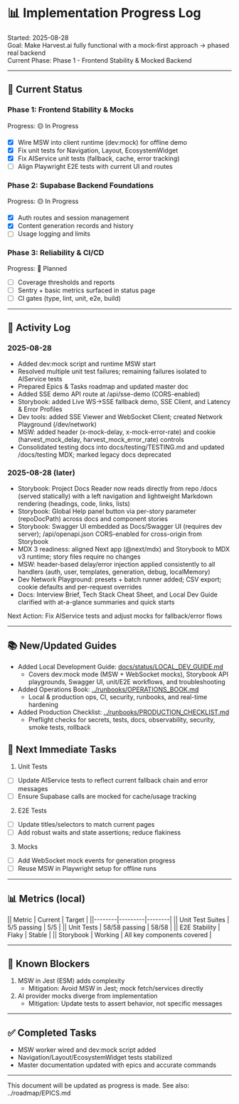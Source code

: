 # 📊 Implementation Progress Log

Started: 2025-08-28  
Goal: Make Harvest.ai fully functional with a mock-first approach → phased real backend  
Current Phase: Phase 1 - Frontend Stability & Mocked Backend

---

## 🔄 Current Status

### Phase 1: Frontend Stability & Mocks

Progress: 🟡 In Progress

- [x] Wire MSW into client runtime (dev:mock) for offline demo
- [x] Fix unit tests for Navigation, Layout, EcosystemWidget
- [x] Fix AIService unit tests (fallback, cache, error tracking)
- [ ] Align Playwright E2E tests with current UI and routes

### Phase 2: Supabase Backend Foundations

Progress: 🟡 In Progress

- [x] Auth routes and session management
- [x] Content generation records and history
- [ ] Usage logging and limits

### Phase 3: Reliability & CI/CD

Progress: 📝 Planned

- [ ] Coverage thresholds and reports
- [ ] Sentry + basic metrics surfaced in status page
- [ ] CI gates (type, lint, unit, e2e, build)

---

## 📝 Activity Log

### 2025-08-28

- Added dev:mock script and runtime MSW start
- Resolved multiple unit test failures; remaining failures isolated to AIService tests
- Prepared Epics & Tasks roadmap and updated master doc
- Added SSE demo API route at /api/sse-demo (CORS-enabled)
- Storybook: added Live WS→SSE fallback demo, SSE Client, and Latency & Error Profiles
- Dev tools: added SSE Viewer and WebSocket Client; created Network Playground (/dev/network)
- MSW: added header (x-mock-delay, x-mock-error-rate) and cookie (harvest_mock_delay, harvest_mock_error_rate) controls
- Consolidated testing docs into docs/testing/TESTING.md and updated /docs/testing MDX; marked legacy docs deprecated

### 2025-08-28 (later)

- Storybook: Project Docs Reader now reads directly from repo /docs (served statically) with a left navigation and lightweight Markdown rendering (headings, code, links, lists)
- Storybook: Global Help panel button via per-story parameter (repoDocPath) across docs and component stories
- Storybook: Swagger UI embedded as Docs/Swagger UI (requires dev server); /api/openapi.json CORS-enabled for cross-origin from Storybook
- MDX 3 readiness: aligned Next app (@next/mdx) and Storybook to MDX v3 runtime; story files require no changes
- MSW: header-based delay/error injection applied consistently to all handlers (auth, user, templates, generation, debug, localMemory)
- Dev Network Playground: presets + batch runner added; CSV export; cookie defaults and per-request overrides
- Docs: Interview Brief, Tech Stack Cheat Sheet, and Local Dev Guide clarified with at-a-glance summaries and quick starts

Next Action: Fix AIService tests and adjust mocks for fallback/error flows

---

## 📚 New/Updated Guides

- Added Local Development Guide: [docs/status/LOCAL_DEV_GUIDE.md](./LOCAL_DEV_GUIDE.md)
  - Covers dev:mock mode (MSW + WebSocket mocks), Storybook API playgrounds, Swagger UI, unit/E2E workflows, and troubleshooting
- Added Operations Book: [../runbooks/OPERATIONS_BOOK.md](../runbooks/OPERATIONS_BOOK.md)
  - Local & production ops, CI, security, runbooks, and real-time hardening
- Added Production Checklist: [../runbooks/PRODUCTION_CHECKLIST.md](../runbooks/PRODUCTION_CHECKLIST.md)
  - Preflight checks for secrets, tests, docs, observability, security, smoke tests, rollback

## 🎯 Next Immediate Tasks

1. Unit Tests

- [ ] Update AIService tests to reflect current fallback chain and error messages
- [ ] Ensure Supabase calls are mocked for cache/usage tracking

2. E2E Tests

- [ ] Update titles/selectors to match current pages
- [ ] Add robust waits and state assertions; reduce flakiness

3. Mocks

- [ ] Add WebSocket mock events for generation progress
- [ ] Reuse MSW in Playwright setup for offline runs

---

## 📊 Metrics (local)

|| Metric | Current | Target |
||--------|---------|--------|
|| Unit Test Suites | 5/5 passing | 5/5 |
|| Unit Tests | 58/58 passing | 58/58 |
|| E2E Stability | Flaky | Stable |
|| Storybook | Working | All key components covered |

---

## 🚧 Known Blockers

1. MSW in Jest (ESM) adds complexity
   - Mitigation: Avoid MSW in Jest; mock fetch/services directly
2. AI provider mocks diverge from implementation
   - Mitigation: Update tests to assert behavior, not specific messages

---

## ✅ Completed Tasks

- MSW worker wired and dev:mock script added
- Navigation/Layout/EcosystemWidget tests stabilized
- Master documentation updated with epics and accurate commands

---

This document will be updated as progress is made. See also: ../roadmap/EPICS.md
